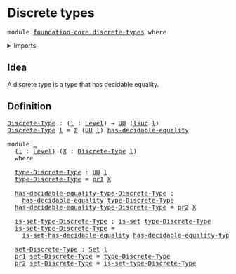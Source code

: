 # Discrete types

<pre class="Agda"><a id="27" class="Keyword">module</a> <a id="34" href="foundation-core.discrete-types.html" class="Module">foundation-core.discrete-types</a> <a id="65" class="Keyword">where</a>
</pre>
<details><summary>Imports</summary>

<pre class="Agda"><a id="121" class="Keyword">open</a> <a id="126" class="Keyword">import</a> <a id="133" href="foundation.decidable-equality.html" class="Module">foundation.decidable-equality</a>
<a id="163" class="Keyword">open</a> <a id="168" class="Keyword">import</a> <a id="175" href="foundation.dependent-pair-types.html" class="Module">foundation.dependent-pair-types</a>
<a id="207" class="Keyword">open</a> <a id="212" class="Keyword">import</a> <a id="219" href="foundation.universe-levels.html" class="Module">foundation.universe-levels</a>

<a id="247" class="Keyword">open</a> <a id="252" class="Keyword">import</a> <a id="259" href="foundation-core.sets.html" class="Module">foundation-core.sets</a>
</pre>
</details>

## Idea

A discrete type is a type that has decidable equality.

## Definition

<pre class="Agda"><a id="Discrete-Type"></a><a id="385" href="foundation-core.discrete-types.html#385" class="Function">Discrete-Type</a> <a id="399" class="Symbol">:</a> <a id="401" class="Symbol">(</a><a id="402" href="foundation-core.discrete-types.html#402" class="Bound">l</a> <a id="404" class="Symbol">:</a> <a id="406" href="Agda.Primitive.html#742" class="Postulate">Level</a><a id="411" class="Symbol">)</a> <a id="413" class="Symbol">→</a> <a id="415" href="Agda.Primitive.html#388" class="Primitive">UU</a> <a id="418" class="Symbol">(</a><a id="419" href="Agda.Primitive.html#931" class="Primitive">lsuc</a> <a id="424" href="foundation-core.discrete-types.html#402" class="Bound">l</a><a id="425" class="Symbol">)</a>
<a id="427" href="foundation-core.discrete-types.html#385" class="Function">Discrete-Type</a> <a id="441" href="foundation-core.discrete-types.html#441" class="Bound">l</a> <a id="443" class="Symbol">=</a> <a id="445" href="foundation.dependent-pair-types.html#505" class="Record">Σ</a> <a id="447" class="Symbol">(</a><a id="448" href="Agda.Primitive.html#388" class="Primitive">UU</a> <a id="451" href="foundation-core.discrete-types.html#441" class="Bound">l</a><a id="452" class="Symbol">)</a> <a id="454" href="foundation.decidable-equality.html#1212" class="Function">has-decidable-equality</a>

<a id="478" class="Keyword">module</a> <a id="485" href="foundation-core.discrete-types.html#485" class="Module">_</a>
  <a id="489" class="Symbol">{</a><a id="490" href="foundation-core.discrete-types.html#490" class="Bound">l</a> <a id="492" class="Symbol">:</a> <a id="494" href="Agda.Primitive.html#742" class="Postulate">Level</a><a id="499" class="Symbol">}</a> <a id="501" class="Symbol">(</a><a id="502" href="foundation-core.discrete-types.html#502" class="Bound">X</a> <a id="504" class="Symbol">:</a> <a id="506" href="foundation-core.discrete-types.html#385" class="Function">Discrete-Type</a> <a id="520" href="foundation-core.discrete-types.html#490" class="Bound">l</a><a id="521" class="Symbol">)</a>
  <a id="525" class="Keyword">where</a>

  <a id="534" href="foundation-core.discrete-types.html#534" class="Function">type-Discrete-Type</a> <a id="553" class="Symbol">:</a> <a id="555" href="Agda.Primitive.html#388" class="Primitive">UU</a> <a id="558" href="foundation-core.discrete-types.html#490" class="Bound">l</a>
  <a id="562" href="foundation-core.discrete-types.html#534" class="Function">type-Discrete-Type</a> <a id="581" class="Symbol">=</a> <a id="583" href="foundation.dependent-pair-types.html#603" class="Field">pr1</a> <a id="587" href="foundation-core.discrete-types.html#502" class="Bound">X</a>

  <a id="592" href="foundation-core.discrete-types.html#592" class="Function">has-decidable-equality-type-Discrete-Type</a> <a id="634" class="Symbol">:</a>
    <a id="640" href="foundation.decidable-equality.html#1212" class="Function">has-decidable-equality</a> <a id="663" href="foundation-core.discrete-types.html#534" class="Function">type-Discrete-Type</a>
  <a id="684" href="foundation-core.discrete-types.html#592" class="Function">has-decidable-equality-type-Discrete-Type</a> <a id="726" class="Symbol">=</a> <a id="728" href="foundation.dependent-pair-types.html#615" class="Field">pr2</a> <a id="732" href="foundation-core.discrete-types.html#502" class="Bound">X</a>

  <a id="737" href="foundation-core.discrete-types.html#737" class="Function">is-set-type-Discrete-Type</a> <a id="763" class="Symbol">:</a> <a id="765" href="foundation-core.sets.html#614" class="Function">is-set</a> <a id="772" href="foundation-core.discrete-types.html#534" class="Function">type-Discrete-Type</a>
  <a id="793" href="foundation-core.discrete-types.html#737" class="Function">is-set-type-Discrete-Type</a> <a id="819" class="Symbol">=</a>
    <a id="825" href="foundation.decidable-equality.html#6479" class="Function">is-set-has-decidable-equality</a> <a id="855" href="foundation-core.discrete-types.html#592" class="Function">has-decidable-equality-type-Discrete-Type</a>

  <a id="900" href="foundation-core.discrete-types.html#900" class="Function">set-Discrete-Type</a> <a id="918" class="Symbol">:</a> <a id="920" href="foundation-core.sets.html#689" class="Function">Set</a> <a id="924" href="foundation-core.discrete-types.html#490" class="Bound">l</a>
  <a id="928" href="foundation.dependent-pair-types.html#603" class="Field">pr1</a> <a id="932" href="foundation-core.discrete-types.html#900" class="Function">set-Discrete-Type</a> <a id="950" class="Symbol">=</a> <a id="952" href="foundation-core.discrete-types.html#534" class="Function">type-Discrete-Type</a>
  <a id="973" href="foundation.dependent-pair-types.html#615" class="Field">pr2</a> <a id="977" href="foundation-core.discrete-types.html#900" class="Function">set-Discrete-Type</a> <a id="995" class="Symbol">=</a> <a id="997" href="foundation-core.discrete-types.html#737" class="Function">is-set-type-Discrete-Type</a>
</pre>